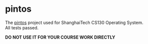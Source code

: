 # pintos

The [pintos](http://web.stanford.edu/~ouster/cgi-bin/cs140-spring20/pintos/pintos.html) project used for ShanghaiTech CS130 Operating System.  
All tests passed.

**DO NOT USE IT FOR YOUR COURSE WORK DIRECTLY**
